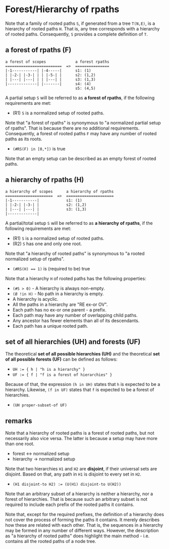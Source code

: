 
<!-- ======================================================================= -->
# Forest/Hierarchy of rpaths

Note that a family of rooted paths `S`, if generated from a tree `T(N,E)`,
is a hierarchy of rooted paths `H`. That is, any tree corresponds with a
hierarchy of rooted paths. Consequently, `S` provides a complete definition
of `T`.

<!-- ======================================================================= -->
## a forest of rpaths (F)

```
a forest of scopes             a forest rpaths
=========================  =>  ===============
|-1-----------| |-4-----|      s1: (1)
| |-2-| |-3-| | | |-5-| |      s2: (1,2)
| |---| |---| | | |---| |      s3: (1,3)
|-------------| |-------|      s4: (4)
                               s5: (4,5)
```

A partial setup `S` will be referred to as **a forest of rpaths**,
if the following requirements are met:

* (R1) `S` is a normalized setup of rooted paths.

Note that "a forest of rpaths" is synonymous to "a normalized partial setup of
rpaths". That is because there are no additional requirements. Consequently,
a forest of rooted paths `F` may have any number of rooted paths as its roots.

* `(#RS(F) in [0,*])` is true

Note that an empty setup can be described as an empty forest of rooted paths.

<!-- ======================================================================= -->
## a hierarchy of rpaths (H)


```
a hierarchy of scopes      a hierarchy of rpaths
=====================  =>  =====================
|-1-----------|            s1: (1)
| |-2-| |-3-| |            s2: (1,2)
| |---| |---| |            s3: (1,3)
|-------------|
```

A partial/total setup `S` will be referred to as **a hierarchy of rpaths**,
if the following requirements are met:

* (R1) `S` is a normalized setup of rooted paths.
* (R2) `S` has one and only one root.

Note that "a hierarchy of rooted paths" is synonymous to
"a rooted normalized setup of rpaths".

* `(#RS(H) == 1)` is (required to be) true

Note that a hierarchy `H` of rooted paths has the following properties:

* `(#S > 0)` - A hierarchy is always non-empty.
* `(Ø !in H)` - No path in a hierarchy is empty.
* A hierarchy is acyclic.
* All the paths in a hierarchy are "RE ex-or OV".
* Each path has no ex-or one parent - a prefix.
* Each path may have any number of overlapping child paths.
* Any ancestor has fewer elements than all of its descendants.
* Each path has a unique rooted path.

<!-- ======================================================================= -->
## set of all hierarchies (UH) and forests (UF)

The theoretical **set of all possible hierarchies (UH)** and the theoretical
**set of all possible forests (UF)** can be defined as follows:

* `UH := { h | "h is a hierarchy" }`
* `UF := { f | "f is a forest of hierarchies" }`

Because of that, the expression `(h in UH)` states that `h` is expected to be
a hierarchy. Likewise, `(f in UF)` states that `f` is expected to be a forest
of hierarchies.

* `(UH proper-subset-of UF)`

<!-- ======================================================================= -->
## remarks

Note that a hierarchy of rooted paths is a forest of rooted paths, but not
necessarily also vice versa. The latter is because a setup may have more than
one root.

* forest <-> normalized setup
* hierarchy -> normalized setup

Note that two hierarchies `H1` and `H2` are **disjoint**, if their universal
sets are disjoint. Based on that, any path in `H1` is disjoint to every set
in `H2`.

* `(H1 disjoint-to H2) := (U(H1) disjoint-to U(H2))`

Note that an arbitrary subset of a hierarchy is neither a hierarchy, nor a
forest of hierarchies. That is because such an arbitrary subset is not required
to include each prefix of the rooted paths it contains.

Note that, except for the required prefixes, the definition of a hierarchy does
not cover the process of forming the paths it contains. It merely describes how
these are related with each other. That is, the sequences in a hierarchy may be
formed in any number of different ways. However, the description as "a hierarchy
of rooted paths" does highlight the main method - i.e. contains all the rooted
paths of a node tree.
